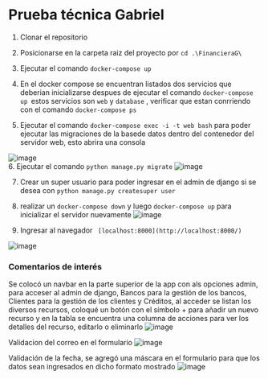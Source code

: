 # Prueba técnica Gabriel

1.  Clonar el repositorio
2.  Posicionarse en la carpeta raiz del proyecto por `cd .\FinancieraG\ `
3.  Ejecutar el comando `docker-compose up`
4.  En el docker compose se encuentran listados dos servicios que deberian inicializarse despues de ejecutar el comando `docker-compose up `estos servicios son `web` y `database` , verificar que estan conrriendo con el comando `docker-compose ps`

5.  Ejecutar el comando `docker-compose exec -i -t web bash` para poder ejecutar las migraciones de la basede datos dentro del contenedor del servidor web, esto abrira una consola

![image](https://github.com/user-attachments/assets/be9e803c-d712-4992-96b2-6b251f068d28)  
6. Ejecutar el comando `python manage.py migrate` ![image](https://github.com/user-attachments/assets/398b4af5-948f-4bc7-919b-161893939fea)

7.  Crear un super usuario para poder ingresar en el admin de django si se desea con `python manage.py createsuper user `
8.  realizar un `docker-compose down` y luego `docker-compose up` para inicializar el servidor nuevamente
    ![image](https://github.com/user-attachments/assets/6a1cfabb-2ea6-40d4-aaa1-a1075fbc5fd9)

9.  Ingresar al navegador ` [localhost:8000](http://localhost:8000/)`

![image](https://github.com/user-attachments/assets/55a2d614-e91d-439b-8ccb-25a4b430bac1)

### Comentarios de interés

Se colocó un navbar en la parte superior de la app con als opciones admin, para acceser al admin de django, Bancos para la gestión de los bancos, Clientes para la gestión de los clientes y Créditos, al acceder se listan los diversos recursos, coloqué un botón con el símbolo + para añadir un nuevo recurso y en la tabla se encuentra una columna de acciones para ver los detalles del recurso, editarlo o eliminarlo
![image](https://github.com/user-attachments/assets/c8e74cc0-f03f-433b-bc71-ab41789fcd0d)

Validacion del correo en el formulario
![image](https://github.com/user-attachments/assets/0ce034d8-83e0-435e-867e-f336f7b62f91)

Validación de la fecha, se agregó una máscara en el formulario para que los datos sean ingresados en dicho formato mostrado
![image](https://github.com/user-attachments/assets/8e4766d6-383b-41fa-bbb5-b3e47f3f2567)
